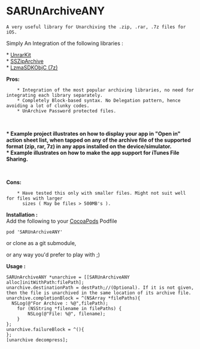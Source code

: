 SARUnArchiveANY
===============

	A very useful library for Unarchiving the .zip, .rar, .7z files for iOS.
	
Simply An Integration of the following libraries :
<p>
	* <a href="https://github.com/abbeycode/UnrarKit">UnrarKit</a><br/>
	* <a href="https://github.com/soffes/ssziparchive"> SSZipArchive </a><br/>
	* <a href="https://github.com/OlehKulykov/LzmaSDKObjC">LzmaSDKObjC (7z)</a><br/>
</p>

<b>Pros:</b>

		* Integration of the most popular archiving libraries, no need for integrating each library separately.
		* Completely Block-based syntax. No Delegation pattern, hence avoiding a lot of clunky codes.
		* UnArchive Password protected files.

<br/>

<p>
<b>		* Example project illustrates on how to display your app in "Open in" action sheet list, 
		  when tapped on any of the archive file of the supported format (zip, rar, 7z) in any apps installed on 
		  the device/simulator.
</b>
<br/>
<b>
		* Example illustrates on how to make the app support for iTunes File Sharing.
</b>
<p>

<br/>

<b>Cons:</b>

		* Have tested this only with smaller files. Might not suit well for files with larger 
		  sizes ( May be files > 500MB's ).


<b>Installation :</b><br/>
Add the following to your <a href="http://cocoapods.org/">CocoaPods</a> Podfile

	pod 'SARUnArchiveANY'

or clone as a git submodule,

or any way you'd prefer to play with ;)

<b>Usage :</b>

    SARUnArchiveANY *unarchive = [[SARUnArchiveANY alloc]initWithPath:filePath];
    unarchive.destinationPath = destPath;//(Optional). If it is not given, then the file is unarchived in the same location of its archive file.
    unarchive.completionBlock = ^(NSArray *filePaths){
      NSLog(@"For Archive : %@",filePath);
		for (NSString *filename in filePaths) {
			NSLog(@"File: %@", filename);
		}
    };
    unarchive.failureBlock = ^(){
    };
    [unarchive decompress];
